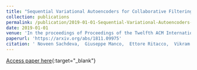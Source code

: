 ```yaml
---
title: "Sequential Variational Autoencoders for Collaborative Filtering"
collection: publications
permalink: /publication/2019-01-01-Sequential-Variational-Autoencoders-for-Collaborative-Filtering
date: 2019-01-01
venue: 'In the proceedings of Proceedings of the Twelfth ACM International Conference on Web Search and Data Mining, WSDM 2019, Melbourne, VIC, Australia, February 11-15, 2019'
paperurl: 'https://arxiv.org/abs/1811.09975'
citation: ' Noveen Sachdeva,  Giuseppe Manco,  Ettore Ritacco,  Vikram Pudi, &quot;Sequential Variational Autoencoders for Collaborative Filtering.&quot; In the proceedings of Proceedings of the Twelfth ACM International Conference on Web Search and Data Mining, WSDM 2019, Melbourne, VIC, Australia, February 11-15, 2019, 2019.'
---
```

[Access paper here](https://arxiv.org/abs/1811.09975){:target="_blank"}
